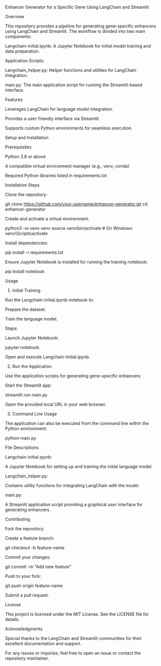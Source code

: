 Enhancer Generator for a Specific Gene Using LangChain and Streamlit

Overview

This repository provides a pipeline for generating gene-specific enhancers using LangChain and Streamlit. The workflow is divided into two main components:

Langchain-initial.ipynb: A Jupyter Notebook for initial model training and data preparation.

Application Scripts:

Langchain_helper.py: Helper functions and utilities for LangChain integration.

main.py: The main application script for running the Streamlit-based interface.

Features

Leverages LangChain for language model integration.

Provides a user-friendly interface via Streamlit.

Supports custom Python environments for seamless execution.

Setup and Installation

Prerequisites

Python 3.8 or above

A compatible virtual environment manager (e.g., venv, conda)

Required Python libraries listed in requirements.txt

Installation Steps

Clone the repository:

git clone https://github.com/your-username/enhancer-generator.git
cd enhancer-generator

Create and activate a virtual environment:

python3 -m venv venv
source venv/bin/activate   # On Windows: venv\Scripts\activate

Install dependencies:

pip install -r requirements.txt

Ensure Jupyter Notebook is installed for running the training notebook:

pip install notebook

Usage

1. Initial Training

Run the Langchain-initial.ipynb notebook to:

Prepare the dataset.

Train the language model.

Steps:

Launch Jupyter Notebook:

jupyter notebook

Open and execute Langchain-initial.ipynb.

2. Run the Application

Use the application scripts for generating gene-specific enhancers:

Start the Streamlit app:

streamlit run main.py

Open the provided local URL in your web browser.

3. Command Line Usage

The application can also be executed from the command line within the Python environment:

python main.py

File Descriptions

Langchain-initial.ipynb:

A Jupyter Notebook for setting up and training the initial language model.

Langchain_helper.py:

Contains utility functions for integrating LangChain with the model.

main.py:

A Streamlit application script providing a graphical user interface for generating enhancers.

Contributing

Fork the repository.

Create a feature branch:

git checkout -b feature-name

Commit your changes:

git commit -m "Add new feature"

Push to your fork:

git push origin feature-name

Submit a pull request.

License

This project is licensed under the MIT License. See the LICENSE file for details.

Acknowledgments

Special thanks to the LangChain and Streamlit communities for their excellent documentation and support.

For any issues or inquiries, feel free to open an issue or contact the repository maintainer.


